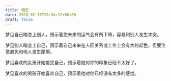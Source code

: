 ```yaml
---
title: 暗恋
date: 2020-02-15T20:54:12+08:00
draft: false
---
```


梦见自己暗恋上别人，预示着您未来的运气会有所下降，容易和别人发生冲突。

梦见别人暗恋上自己，预示着自己未来在人际关系或工作上会有大的起色，但要注意避免和他人发生摩擦。

梦见喜欢的女孩开始接受自己，预示着她对你的印象已经不太好了。

梦见喜欢的男孩开始喜欢自己，预示着他对你已经没有太多的感觉。
